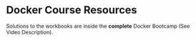 # Docker Course Resources

Solutions to the workbooks are inside the **complete** Docker Bootcamp (See Video Description).

